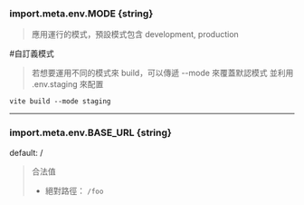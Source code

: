 
### import.meta.env.MODE {string}

> 應用運行的模式，預設模式包含 development, production

#自訂義模式

> 若想要運用不同的模式來 build，可以傳遞 --mode 來覆蓋默認模式
> 並利用 .env.staging 來配置

```
vite build --mode staging
```

---

### import.meta.env.BASE_URL {string}

default:  /
> 合法值
> - 絕對路徑： `/foo`

